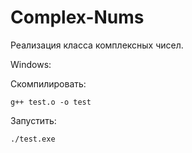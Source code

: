 # Complex-Nums

Реализация класса комплексных чисел.

Windows:

Скомпилировать:

`g++ test.o -o test`

Запустить:

`./test.exe`
